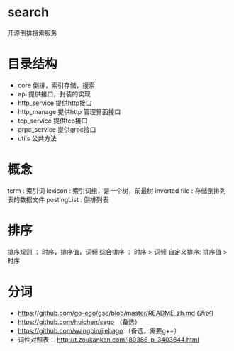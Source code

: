 # search
开源倒排搜索服务


# 目录结构
- core 倒排，索引存储，搜索
- api 提供接口，封装的实现
- http_service 提供http接口
- http_manage 提供http 管理界面接口
- tcp_service 提供tcp接口
- grpc_service 提供grpc接口
- utils 公共方法


# 概念

term : 索引词
lexicon :  索引词组，是一个树，前最树
inverted file : 存储倒排列表的数据文件
postingList : 倒排列表

# 排序

排序规则 ： 时序，排序值，词频
综合排序 ： 时序 > 词频
自定义排序: 排序值 > 时序


# 分词
- https://github.com/go-ego/gse/blob/master/README_zh.md  (选定)
- https://github.com/huichen/sego （备选）
- https://github.com/wangbin/jiebago （备选，需要g++）
- 词性对照表： http://t.zoukankan.com/i80386-p-3403644.html

